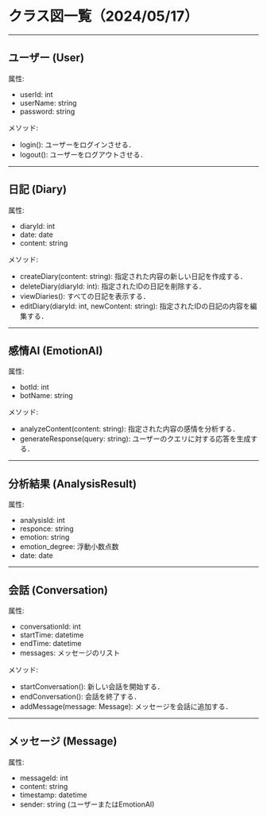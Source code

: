 #  クラス図一覧（2024/05/17）

---
ユーザー (User)
--------------------------------------------------------------
属性:
- userId: int
- userName: string
- password: string

メソッド:
- login(): ユーザーをログインさせる．
- logout(): ユーザーをログアウトさせる．

---
日記 (Diary)
--------------------------------------------------------------
属性:
- diaryId: int
- date: date
- content: string

メソッド:
- createDiary(content: string): 指定された内容の新しい日記を作成する．
- deleteDiary(diaryId: int): 指定されたIDの日記を削除する．
- viewDiaries(): すべての日記を表示する．
- editDiary(diaryId: int, newContent: string): 指定されたIDの日記の内容を編集する．

---
感情AI (EmotionAI)
--------------------------------------------------------------
属性:
- botId: int
- botName: string

メソッド:
- analyzeContent(content: string): 指定された内容の感情を分析する．
- generateResponse(query: string): ユーザーのクエリに対する応答を生成する．

---
分析結果 (AnalysisResult)
--------------------------------------------------------------
属性:
- analysisId: int
- responce: string
- emotion: string
- emotion_degree: 浮動小数点数
- date: date

---
会話 (Conversation)
--------------------------------------------------------------
属性:
- conversationId: int
- startTime: datetime
- endTime: datetime
- messages: メッセージのリスト

メソッド:
- startConversation(): 新しい会話を開始する．
- endConversation(): 会話を終了する．
- addMessage(message: Message): メッセージを会話に追加する．

---
メッセージ (Message)
--------------------------------------------------------------
属性:
- messageId: int
- content: string
- timestamp: datetime
- sender: string (ユーザーまたはEmotionAI)
